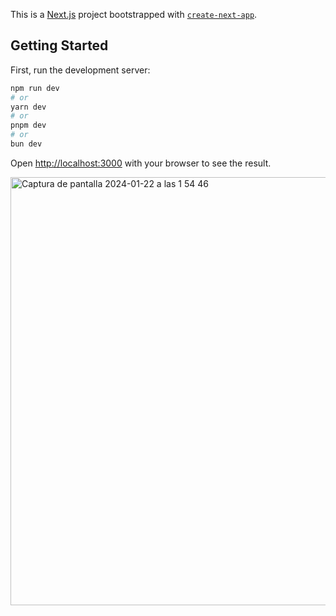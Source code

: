 This is a [Next.js](https://nextjs.org/) project bootstrapped with [`create-next-app`](https://github.com/vercel/next.js/tree/canary/packages/create-next-app).

## Getting Started

First, run the development server:

```bash
npm run dev
# or
yarn dev
# or
pnpm dev
# or
bun dev
```

Open [http://localhost:3000](http://localhost:3000) with your browser to see the result.

<img width="685" alt="Captura de pantalla 2024-01-22 a las 1 54 46" src="https://github.com/alvarompywf/next-poke.api/assets/85018038/f388a927-dd89-4445-a5f8-506c9c50eed5">
